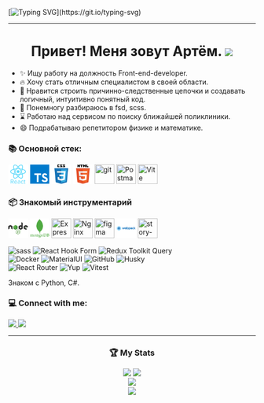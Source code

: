 [![Typing SVG](https://readme-typing-svg.herokuapp.com?font=Fira+Code&pause=1000&width=435&separator=%3C&lines=%3E+console.log('Hello%2C+World!');%3CHello%2C+World!)](https://git.io/typing-svg)
***
<h1 align="center">Привет! Меня зовут Артём.
 <img src="https://github.com/blackcater/blackcater/raw/main/images/Hi.gif" height="32"/>
</h1>

* ✨ Ищу работу на должность Front-end-developer.
* 🔥 Хочу стать отличным специалистом в своей области.
* 👀 Нравится строить причинно-следственные цепочки и создавать логичный, интуитивно понятный код.
* 🐾 Понемногу разбираюсь в fsd, scss.
* ⌛ Работаю над сервисом по поиску ближайшей поликлиники.
* 😄 Подрабатываю репетитором физике и математике.
<h3 align="left">📚 Основной стек:</h3>
<p align="left"> 
 <img src="https://github.com/devicons/devicon/blob/master/icons/react/react-original-wordmark.svg" title="react" width="40" height="40"/> 
 <img src="https://github.com/devicons/devicon/blob/master/icons/typescript/typescript-original.svg" title="typeScript" width="40" height="40"/>  
 <img src="https://raw.githubusercontent.com/devicons/devicon/master/icons/css3/css3-original-wordmark.svg" title="css3" width="40" height="40"/> 
 <img src="https://raw.githubusercontent.com/devicons/devicon/master/icons/html5/html5-original-wordmark.svg" title="html5" width="40" height="40"/> 
 <img src="https://www.vectorlogo.zone/logos/git-scm/git-scm-icon.svg" title="git" width="40" height="40"/> 
 <img src="https://www.svgrepo.com/show/354202/postman-icon.svg" title="Postman" width="40" height="40"/> 
 <img src="https://upload.wikimedia.org/wikipedia/commons/thumb/f/f1/Vitejs-logo.svg/1200px-Vitejs-logo.svg.png" title="Vite"  width="40" height="40"/> 
</p>

<h3 align="left">📦 Знакомый инструментарий</h3>
<p align="left"> 
 <img src="https://github.com/devicons/devicon/blob/master/icons/nodejs/nodejs-original-wordmark.svg" title="nodeJS" width="40" height="40"/> 
 <img src="https://github.com/devicons/devicon/blob/master/icons/mongodb/mongodb-plain-wordmark.svg" title="mongoDB" width="40" height="40"/> 
 <img class="img" src="https://i.pinimg.com/236x/95/9e/83/959e83612cb4926fc3a8914f65278293.jpg?nii=t" title="Express" width="40" height="40"/>
 <img class="img" src="https://notes.portebois.net/2017/03/24/nginx-rate-limiting-in-a-nutshell/nginx-logo.png" title="Nginx" width="40" height="40"/> 
 <img src="https://www.vectorlogo.zone/logos/figma/figma-icon.svg" title="figma" width="40" height="40"/> 
 <img src="https://raw.githubusercontent.com/devicons/devicon/d00d0969292a6569d45b06d3f350f463a0107b0d/icons/webpack/webpack-original-wordmark.svg" title="webpack" width="40" height="40"/>  
 <img src="https://cdn.jsdelivr.net/gh/devicons/devicon/icons/storybook/storybook-original.svg" title="story-book" width="40" height="40"/>
</p>
<p align="left">
 <img src="https://img.shields.io/badge/SASS-100000?style=for-the-badge&logo=SASS&logoColor=white" title="sass"/>
 <img src="https://img.shields.io/badge/React_Hook_Form-100000?style=for-the-badge&logo=reacthookform" alt="React Hook Form" title="React Hook Form">
 <img src="https://img.shields.io/badge/Redux_Toolkit_Query-100000?style=for-the-badge&logo=redux" alt="Redux Toolkit Query" title="Redux Toolkit Query">
<br />
 <img src="https://img.shields.io/badge/Docker-100000?style=for-the-badge&logo=docker&logoColor=white" alt="Docker" title="Docker">
 <img src="https://img.shields.io/badge/MaterialUI-100000?style=for-the-badge&logo=mui" alt="MaterialUI" title="MaterialUI">
 <img src="https://img.shields.io/badge/GitHub-100000?style=for-the-badge&logo=github&logoColor=white" alt="GitHub" title="GitHub">
 <img src="https://img.shields.io/badge/Husky-100000?style=for-the-badge" alt="Husky" title="Husky">
<br />
 <img src="https://img.shields.io/badge/React_Router-100000?style=for-the-badge&logo=reactrouter" alt="React Router" title="React Router">
<!--  <img src="https://img.shields.io/badge/CSS_Modules-100000?style=for-the-badge&logo=cssmodules" alt="CSS Modules" title="CSS Modules"> -->
 <img src="https://img.shields.io/badge/Yup-100000?style=for-the-badge" alt="Yup" title="Yup">
 <img src="https://img.shields.io/badge/Vitest-100000?style=for-the-badge" alt="Vitest" title="Vitest">
</p>



<p>Знаком с Python, C#.</p>
<h3 align="left"> 💻 Connect with me:</h3>
<p>
<a href="https://t.me/Frich22" target="_blank">
 <img height="21px" src="https://img.shields.io/badge/@Frich22-2CA5E0?style=default&logo=telegram&logoColor=white">
</a>
<a href="mailto:frich.g22@gmail.com" target="_blank"> 
 <img height="21px" src="https://img.shields.io/badge/frich.g22@gmail.com-D14836?style=default&logo=gmail&logoColor=white">
</a>
</p>
<hr>
<h3 align="center">🏆 My Stats</h3>
<!-- почему-то оригинальная ссылка не робит у маков вроде, вторая норм -->
<!-- https://github-readme-stats-ruby-one.vercel.app -->
<!-- github-readme-stats-sigma-five.vercel.app -->
<!-- https://github-readme-stats.vercel.app -->
<div align="center">
 <img style="height: 150px;" src="https://github-readme-stats-sigma-five.vercel.app/api?username=Art-Frich&show_icons=true&theme=merko" />
 <img style="height: 150px;" src="https://github-readme-stats-sigma-five.vercel.app/api/top-langs/?username=Art-Frich&theme=merko&layout=compact" />
</div>
<div align="center">
 <img src="https://www.codewars.com/users/Frich22/badges/large?theme=dark">
</div>
<div align="center">
 <img src="https://leetcode-stats-six.vercel.app/api?username=Art-Frich&theme=dark">
</div>

<!-- <hr> -->
<!-- <div align="right">
 <img src="https://quotes-github-readme.vercel.app/api?type=horizontal&theme=merko" - рандомные цитаты/>
</div> -->


<!-- <h3 align="center">👀 My some projects</h3>

* Последний проект в рамках "пробы сил" - тестовый кейс для Neoflex.
     - Функционал: добавить позицию товара в корзину по кнопке "купить", перейти в корзину по клику на иконку, удалять позиции в корзине и изменять их количество.
     - Использовано: ванильный JS, HTML5, CSS3, Git, sessionStorage.
     - Ссылка на проект: https://art-frich.github.io/testCase-siteOfHeadphones/

* Один из первых кейсов - проект игры "найди пару". Ничего особенного, но реализованный проект радует мои глаза своей анимацией и дизайном.
     - Функционал: переворачивать карточки по клику.
     - Использовано: ванильный JS, CSS3, HTML5, jQuery.
     - Ссылка на проект: https://art-frich.github.io/project-find-a-pair/ -->
